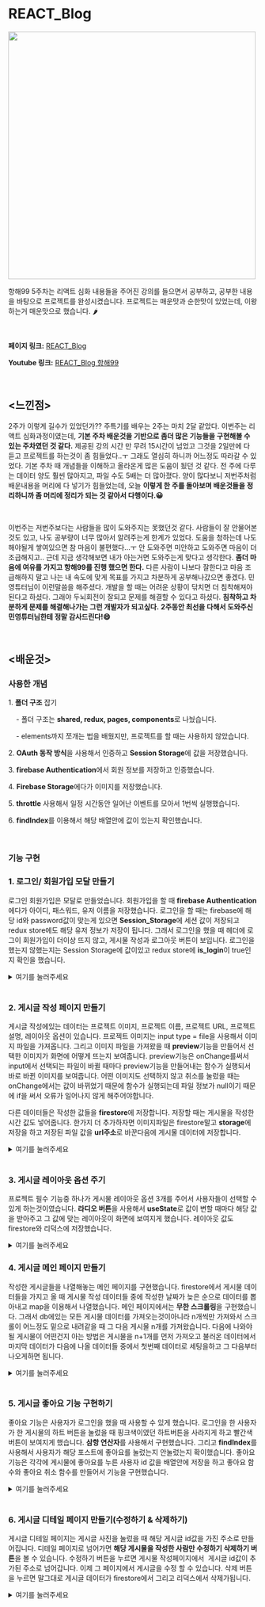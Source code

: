 

# REACT\_Blog

<img width="500" src="https://blog.kakaocdn.net/dn/dkjJsx/btq1BxKnuFQ/sTELvaUHNgfLx80E8K9Y4K/img.png">

<br>

항해99 5주차는 리액트 심화 내용들을 주어진 강의를 들으면서 공부하고, 공부한 내용을 바탕으로 프로젝트를 완성시켰습니다. 프로젝트는 매운맛과 순한맛이 있었는데, 이왕 하는거 매운맛으로 했습니다. 🌶

<br>

**페이지 링크:** [REACT_Blog](https://react-blog-hh99.web.app/)

**Youtube 링크:** [REACT_Blog 항해99](https://youtu.be/PTaWfZlSPRs/)

<br>

## <느낀점>

2주가 이렇게 길수가 있었던가?? 주특기를 배우는 2주는 마치 2달 같았다. 이번주는 리액트 심화과정이였는데, **기본 주차 배운것을 기반으로 좀더 많은 기능들을 구현해볼 수 있는 주차였던 것 같다.** 제공된 강의 시간 만 무려 15시간이 넘었고 그것을 2일만에 다 듣고 프로젝트를 하는것이 좀 힘들었다..ㅜ 그래도 열심히 하니까 어느정도 따라갈 수 있었다. 기본 주차 때 개념들을 이해하고 올라온게 많은 도움이 됬던 것 같다. 전 주에 다루는 데이터 양도 훨씬 많아지고, 파일 수도 5배는 더 많아졌다. 양이 많다보니 저번주처럼 배운내용을 머리에 다 넣기가 힘들었는데, 오늘 **이렇게 한 주를 돌아보며 배운것들을 정리하니까 좀 머리에 정리가 되는 것 같아서 다행이다.😀** 

<br>

이번주는 저번주보다는 사람들을 많이 도와주지는 못했던것 같다. 사람들이 잘 안물어본것도 있고, 나도 공부량이 너무 많아서 알려주는게 한계가 있었다. 도움을 청하는데 나도 해야될게 쌓여있으면 참 마음이 불편했다...ㅜ 안 도와주면 미안하고 도와주면 마음이 더 조급해지고.. 근데 지금 생각해보면 내가 아는거면 도와주는게 맞다고 생각한다. **좀더 마음에 여유를 가지고 항해99를 진행 했으면 한다.** 다른 사람이 나보다 잘한다고 마음 조급해하지 말고 나는 내 속도에 맞게 목표를 가지고 차분하게 공부해나갔으면 좋겠다. 민영튜터님이 이런말씀을 해주셨다. 개발을 할 때는 어려운 상황이 닦치면 더 침착해져야 된다고 하셨다. 그래야 두뇌회전이 잘되고 문제를 해결할 수 있다고 하셨다. **침착하고 차분하게 문제를 해결해나가는 그런 개발자가 되고싶다.** **2주동안 최선을 다해서 도와주신 민영튜터님한테 정말 감사드린다!😄**


<br>

## <배운것>

### **사용한 개념**

1\. **폴더 구조** 잡기

    - 폴더 구조는 **shared, redux, pages, components**로 나눴습니다. 

    - elements까지 쪼개는 법을 배웠지만, 프로젝트를 할 때는 사용하지 않았습니다.

2\. **OAuth 동작 방식**을 사용해서 인증하고 **Session Storage**에 값을 저장했습니다.

3\. **firebase Authentication**에서 회원 정보를 저장하고 인증했습니다.

4\. **Firebase Storage**에다가 이미지를 저장했습니다.

5\. **throttle** 사용해서 일정 시간동안 일어난 이벤트를 모아서 1번씩 실행했습니다.

6\. **findIndex**를 이용해서 해당 배열안에 값이 있는지 확인했습니다.

<br>

### **기능 구현**


### **1\. 로그인/ 회원가입 모달 만들기**

로그인 회원가입은 모달로 만들었습니다. 회원가입을 할 때 **firebase Authentication**에다가 아이디, 패스워드, 유저 이름을 저장했습니다. 로그인을 할 때는 firebase에 해당 id와 password값이 맞는게 있으면 **Session\_Storage**에 세션 값이 저장되고 redux store에도 해당 유저 정보가 저장이 됩니다. 그래서 로그인을 했을 때 헤더에 로그이 회원가입이 더이상 뜨지 않고, 게시물 작성과 로그아웃 버튼이 보입니다. 로그인을 했는지 않했는지는 Session Storage에 값이있고 redux store에 **is\_login**이 true인지 확인을 했습니다.

<details>
<summary>여기를 눌러주세요</summary>
<div markdown="1">       

<img width="500" src="https://blog.kakaocdn.net/dn/bk1YNm/btq1R9gFvik/n5HaY9c8fF4OwB5M2xcr61/img.png">

<img width="500" src="https://blog.kakaocdn.net/dn/BDrsS/btq1KBZ3ScK/TbJUDcfcQNS5rq3AZ3M150/img.png">

```
const loginFB = (id, pwd) => {
  return function (dispatch, getState){
    auth.setPersistence(firebase.auth.Auth.Persistence.SESSION).then((res) => {
      auth
        .signInWithEmailAndPassword(id, pwd)
        .then((user) => {
          console.log(user);
          dispatch(
            setUser({
              user_name: user.user.displayName,
              id: id,
              uid: user.user.uid,
            })
          )
        }
        ).catch((error) => {
          console.log(error.message)
        })
      });
    };
  };
```

```
const signupFB = (id, pwd, user_name) => {
  return function (dispatch, getState, { history }) {
    auth.createUserWithEmailAndPassword(id, pwd)
      .then((user) => {
        console.log(user);
        auth.currentUser.updateProfile({
          displayName: user_name,
        }).then(() => {
          dispatch(
            setUser({
              user_name: user_name,
              id: id,
              uid: user.user.uid,
            })
          )
        }).catch((error) => {
          console.log(error)
        })

      }).catch((error) => {
        var errorCode = error.code;
        var errorMessage = error.message;

        console.log(errorCode, errorMessage)
      })
  }
}
```

</div>
</details>



<br>

### **2\. 게시글 작성 페이지 만들기**

게시글 작성에있는 데이터는 프로젝트 이미지, 프로젝트 이름, 프로젝트 URL, 프로젝트 설명, 레이아웃 옵션이 있습니다. 프로젝트 이미지는 input type = file을 사용해서 이미지 파일을 가져옵니다. 그리고 이미지 파일을 가져왔을 때 **preview**기능을 만들어서 선택한 이미지가 화면에 어떻게 뜨는지 보여줍니다. preview기능은 onChange를써서 input에서 선택되는 파일이 바뀔 때마다 preview기능을 만들어내는 함수가 실행되서 바로 바뀐 이미지를 보여줍니다. 어떤 이미지도 선택하지 않고 취소를 눌렀을 때는 onChange에서는 값이 바뀌었기 때문에 함수가 실행되는데 파일 정보가 null이기 때문에 if을 써서 오류가 일어나지 않게 해주어야합니다.

다른 데이터들은 작성한 값들을 **firestore**에 저장합니다. 저장할 때는 게시물을 작성한 시간 값도 넣어줍니다. 한가지 더 추가하자면 이미지파일은 firestore말고 **storage**에 저장을 하고 저장된 파일 값을 **url주소**로 바꾼다음에 게시물 데이터에 저장합니다.

<details>
<summary>여기를 눌러주세요</summary>
<div markdown="1">       

<img width="500" src="https://blog.kakaocdn.net/dn/bg2nvo/btq1R8B5VsE/AFRSwi1Trt0GK3EIeIiKN0/img.png">

<br>

 **preview 기능**을 구현하는 함수입니다.

```
const selectFile = () => {
    console.log(fileInput.current.files[0])
    const reader = new FileReader();
    const file = fileInput.current.files[0]
    if (file == undefined){
      dispatch(imageActions.setPreview("http://via.placeholder.com/400x300"))
      return
    }
    reader.readAsDataURL(file);
  
    reader.onloadend = () => {
      console.log(reader.result);
      dispatch(imageActions.setPreview(reader.result))
    }
  }
  
  return(
    <>
      <input type="file" onChange={selectFile} ref={fileInput} disabled={is_uploading} />
      {/* <button onClick={uploadFB}>업로드하기</button> */}
    </>
  )
```

<br>

**게시물 작성** post module 코드입니다.

```
const addPostFB = (post) => {
  return function (dispatch, getState) {
    const postDB = firestore.collection("post");
    const _user = getState().user.user

    const user_info = {
      user_name: _user.user_name,
      user_id: _user.uid,
    };

    const _post = {
      ...initialPost,
      contents: post.contents,
      layout: post.layout,
      url: post.url,
      name: post.name,
      insert_dt: moment().format("YYYY-MM-DD HH:mm:ss"),
    };
    const _image = getState().image.preview;

    console.log(_image);
    console.log(typeof _image);

    const _upload = storage
      .ref(`images/${user_info.user_id}_${new Date().getTime()}`)
      .putString(_image, "data_url");

    _upload.then((snapshot) => {
      snapshot.ref.getDownloadURL()
      .then((url) => {
        console.log(url);
        dispatch(imageActions.uploadImage(url));
        return url;
      }).then((url) => {
        console.log(url)
        postDB
        .add({ ...user_info, ..._post, image_url: url })
        .then((doc) => {
          let post_list = { user_info, ..._post, id: doc.id, image_url: url }
          dispatch(addPost(post_list))
          dispatch(imageActions.setPreview("http://via.placeholder.com/400x300"))
          history.replace("/")
        }).catch((err) => {
          window.alert("포스트 작성에 문제가 있어요!")
        })
      })
    }).catch((err) => {
      window.alert("이미지 업로드에 문제가 있어요!")
      console.log(err);
    })

  }
}
```

</div>
</details>



<br>

### **3\. 게시글 레이아웃 옵션 주기**

프로젝트 필수 기능중 하나가 게시물 레이아웃 옵션 3개를 주어서 사용자들이 선택할 수 있게 하는것이였습니다. **라디오 버튼**을 사용해서 **useState**로 값이 변할 때마다 해당 값을 받아주고 그 값에 맞는 레이아웃이 화면에 보여지게 했습니다. 레이아웃 값도 firestore와 리덕스에 저장했습니다.

<details>
<summary>여기를 눌러주세요</summary>
<div markdown="1">       

<img width="500" src="https://blog.kakaocdn.net/dn/kKFVj/btq1KBltLIP/Br3B5BKUkPmN14K9QNy1Q0/img.png">

<img width="500" src="https://blog.kakaocdn.net/dn/bqf2WW/btq1JV5K3i5/kFR6QUhnoK7hDbtOJW1PV0/img.png">

<img width="500" src="https://blog.kakaocdn.net/dn/2yiH9/btq1MpSo43A/JemsjOn2OmiY7Y9aOfKto0/img.png">

</div>
</details>



### **4\. 게시글 메인 페이지 만들기**

작성한 게시글들을 나열해놓는 메인 페이지를 구현했습니다. firestore에서 게시물 데이터들을 가지고 올 때 게시물 작성 데이터들 중에 작성한 날짜가 늦은 순으로 데이터를 뽑아내고 map을 이용해서 나열했습니다. 메인 페이지에서는 **무한 스크롤링**을 구현했습니다. 그래서 db에있는 모든 게시물 데이터를 가져오는것이아니라 n개씩만 가져와서 스크롤이 어느정도 밑으로 내려같을 때 그 다음 게시물 n개를 가져왔습니다. 다음에 나와야될 게시물이 어떤건지 아는 방법은 게시물을 n+1개를 먼저 가져오고 불러온 데이터에서 마지막 데이터가 다음에 나올 데이터들 중에서 첫번째 데이터로 세팅을하고 그 다음부터 나오게하면 됩니다. 

<details>
<summary>여기를 눌러주세요</summary>
<div markdown="1">     

<br>

**무한스크롤** 구현 함수 코드

```
const InfinityScroll = (props) => {

  const {children, callNext, is_next, loading, next} = props;

  const _handleScroll = _.throttle(() => {
    if(loading){
      
      return;
    }
    const {innerHeight} = window;
    const {scrollHeight} = document.body;
    const scrollTop = (document.documentElement && document.documentElement.scrollTop) || document.body.scrollTop;

    if(scrollHeight - innerHeight - scrollTop < 200){
      callNext();
    }
  }, 300);

  const handleScroll = React.useCallback(_handleScroll, [loading])

  React.useEffect(() => {
    if(loading){
      return;
    }
    if(is_next){
      window.addEventListener("scroll", handleScroll);
    }else{
      window.removeEventListener("scroll", handleScroll);
    }
  }, [is_next, loading]);

  return(
    <React.Fragment>
      {props.children}
      {is_next && (<Spinner/>)}
    </React.Fragment>
  )
}
```

<br>

**게시물 데이터 GET** module 코드

```
const getPostFB = (start = null, size = 3) => {
  return function (dispatch, getState) {
    let _paging = getState().post.paging;
    if(_paging.start && !_paging.next){
      return;
    }

    dispatch(loading(true))
    const postDB = firestore.collection("post");

    let query = postDB.orderBy("insert_dt", "desc")
    
    if(start){
      query = query.startAt(start);
    }

    query.limit(size + 1).get().then((docs) => {
      let post_list = [];

      let paging = {
        start: docs.docs[0],
        next: docs.docs.length === size+1? docs.docs[docs.docs.length -1] : null,
        size: size,
      }
      docs.forEach((doc) => {
        let _post = doc.data();
        let post = Object.keys(_post).reduce(
          (acc, cur) => {
            if (cur.indexOf("user_") !== -1){
              return {
                ...acc,
                user_info: { ...acc.user_info, [cur]: _post[cur] },
              };
            }
            return {...acc, [cur]: _post[cur]};
          },
          { id: doc.id, user_info: {} }
        );
        
        post_list.push(post);
      })
      if(post_list.length > size){
        post_list.pop();
      }

      console.log(post_list);

      dispatch(setPost(post_list, paging))
      
    })
  }
}
```

</div>
</details>



<br>

### **5\. 게시글 좋아요 기능 구현하기**

좋아요 기능은 사용자가 로그인을 했을 때 사용할 수 있게 했습니다. 로그인을 한 사용자가 한 게시물의 하트 버튼을 눌렀을 때 핑크색이였던 하트버튼을 사라지게 하고 빨간색 버튼이 보여지게 했습니다. **삼항 연산자**를 사용해서 구현했습니다. 그리고 **findIndex**를 사용해서 사용자가 해당 포스트에 좋아요를 눌렀는지 안눌렀는지 확이했습니다. 좋아요 기능은 각각에 게시물에 좋아요를 누른 사용자 id 값을 배열안에 저장을 하고 좋아요 함수와 좋아요 취소 함수를 만들어서 기능을 구현했습니다. 

<details>
<summary>여기를 눌러주세요</summary>
<div markdown="1">       

<br>

**좋아요 함수와 좋아요 취소 함수** 코드입니다.

```
const likeSubmit = () => {
    if(!is_login){
      window.alert("😀로그인 해야 할 수 있어요!")
      return
    }
    let like_id;
    if(props.like_id.length === 0){
      like_id = [user_info.uid];
    } else {
      like_id = [...props.like_id, user_info.uid]; 
    }
    let cnt = props.like_cnt + 1;
    
    let post = {
      like_cnt : cnt,
      like_id : like_id
    }
    let post_id = props.id;
    dispatch(postActions.editLikeFB(post, post_id))
  }

  const dislikeSubmit = () => {
    let like_id = props.like_id.filter((l, idx) => {
      if(l !== user_info.uid){
        return [...like_id, l]
      }
    })
    let cnt = props.like_cnt - 1;
    let post = {
      like_cnt : cnt,
      like_id : like_id
    }
    let post_id = props.id;
    dispatch(postActions.editLikeFB(post, post_id))
  }
```

사용자가 해당 포스트를 좋아요를 눌렀는지 알기위한 코드입니다.

```
const idx = props.like_id.findIndex((l) => l === user_info.uid);
const is_like = idx !== -1 ? true : false
```

</div>
</details>



<br>

### **6\. 게시글 디테일 페이지 만들기(수정하기 & 삭제하기)**

게시글 디테일 페이지는 게시글 사진을 눌렀을 때 해당 게시글 id값을 가진 주소로 만들어집니다. 디테일 페이지로 넘어가면 **해당 게시물을 작성한 사람만 수정하기 삭제하기 버튼**을 볼 수 있습니다. 수정하기 버튼을 누르면 게시물 작성페이지에서  게시글 id값이 추가된 주소로 넘어갑니다. 이제 그 페이지에서 게시글을 수정 할 수 있습니다. 삭제 버튼을 누르면 말그대로 게시글 데이터가 firestore에서 그리고 리덕스에서 삭제가됩니다.

<details>
<summary>여기를 눌러주세요</summary>
<div markdown="1">       

<img width="500" src="https://blog.kakaocdn.net/dn/bRYqPi/btq1KCdGze0/r7Ll7v7mahJ3Jl4I3N5F80/img.png">

<br>

게시물 **수정 & 삭제** post module 코드입니다.

```
const removePostFB = (id) => {
  return function(dispatch) {
    const postDB = firestore.collection("post");
    postDB.doc(id).delete().then(() => {
      dispatch(removePost(id))
      history.replace('/')
    } )
  }
}

const editPostFB = (post_id = null, post) => {
  return function (dispatch, getState) {
    if(!post_id){
      console.log("게시물 정보가 없어요!");
      return;
    }
    const _image = getState().image.preview;
    const _post_idx = getState().post.list.findIndex((p) => p.id === post_id);
    const _post = getState().post.list[_post_idx];
    const postDB = firestore.collection("post");

    if (_image === _post.image_url) {
      postDB.doc(post_id).update(post).then((doc) => {
        dispatch(editPost(post_id, post));
        history.replace("/");
      });
      return
    } else {
      const user_id = getState().user.user.uid;
      const _upload = storage
        .ref(`image/${user_id}_${new Date().getTime()}`)
        .putString(_image, "data_url");

      _upload.then((snapshot) => {
        snapshot.ref.getDownloadURL().then((url) => {
          return url
        })
        .then((url) => {
          postDB.doc(post_id)
                .update({ ...post, image_url: url })
                .then((doc) => {
                  dispatch(editPost(post_id, {...post, image_url: url}))
                  history.replace("/")
                })
        })
        .catch((err) => {
          window.alert("이미지 업로드에 문제가 있습니다!")
        })
      })

    }
  }
}
```

</div>
</details>


